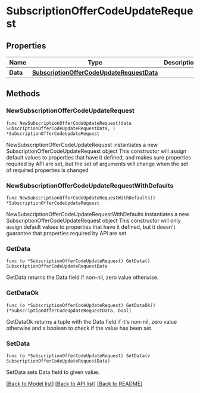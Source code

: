 # SubscriptionOfferCodeUpdateRequest

## Properties

Name | Type | Description | Notes
------------ | ------------- | ------------- | -------------
**Data** | [**SubscriptionOfferCodeUpdateRequestData**](SubscriptionOfferCodeUpdateRequestData.md) |  | 

## Methods

### NewSubscriptionOfferCodeUpdateRequest

`func NewSubscriptionOfferCodeUpdateRequest(data SubscriptionOfferCodeUpdateRequestData, ) *SubscriptionOfferCodeUpdateRequest`

NewSubscriptionOfferCodeUpdateRequest instantiates a new SubscriptionOfferCodeUpdateRequest object
This constructor will assign default values to properties that have it defined,
and makes sure properties required by API are set, but the set of arguments
will change when the set of required properties is changed

### NewSubscriptionOfferCodeUpdateRequestWithDefaults

`func NewSubscriptionOfferCodeUpdateRequestWithDefaults() *SubscriptionOfferCodeUpdateRequest`

NewSubscriptionOfferCodeUpdateRequestWithDefaults instantiates a new SubscriptionOfferCodeUpdateRequest object
This constructor will only assign default values to properties that have it defined,
but it doesn't guarantee that properties required by API are set

### GetData

`func (o *SubscriptionOfferCodeUpdateRequest) GetData() SubscriptionOfferCodeUpdateRequestData`

GetData returns the Data field if non-nil, zero value otherwise.

### GetDataOk

`func (o *SubscriptionOfferCodeUpdateRequest) GetDataOk() (*SubscriptionOfferCodeUpdateRequestData, bool)`

GetDataOk returns a tuple with the Data field if it's non-nil, zero value otherwise
and a boolean to check if the value has been set.

### SetData

`func (o *SubscriptionOfferCodeUpdateRequest) SetData(v SubscriptionOfferCodeUpdateRequestData)`

SetData sets Data field to given value.



[[Back to Model list]](../README.md#documentation-for-models) [[Back to API list]](../README.md#documentation-for-api-endpoints) [[Back to README]](../README.md)


